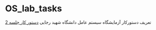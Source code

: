 # OS_lab_tasks
تعریف دستورکار آزمایشگاه سیستم عامل دانشگاه شهید رجایی
[دستور کار جلسه 2](session2.md)
